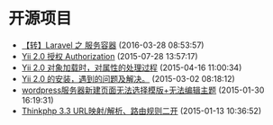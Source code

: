 # 开源项目
- [【转】Laravel 之 服务容器](../docs/free/laravel_service.md) (2016-03-28 08:53:57)
- [Yii 2.0 授权 Authorization](../docs/free/yii20-authorization-acf-rbac.md) (2015-07-28 13:57:17)
- [Yii 2.0 对象加载时，对属性的处理过程](../docs/free/yii2_0-property.md) (2015-04-16 11:00:34)
- [Yii 2.0 的安装，遇到的问题及解决。](../docs/free/yii2-0-install.md) (2015-03-02 08:18:12)
- [wordpress服务器新建页面无法选择模版+无法编辑主题](../docs/free/scandir.md) (2015-01-30 16:19:31)
- [Thinkphp 3.3 URL映射/解析、路由规则二开](../docs/free/thinkphp-url_map_rules.md) (2015-01-13 10:36:52)
